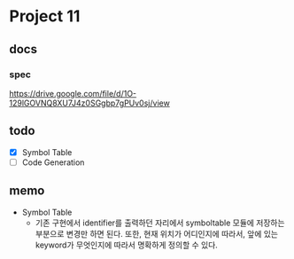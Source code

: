 # Project 11

## docs

### spec

https://drive.google.com/file/d/1O-129lGOVNQ8XU7J4z0SGgbp7gPUv0sj/view

## todo

- [x] Symbol Table
- [ ] Code Generation

## memo

- Symbol Table
  - 기존 구현에서 identifier를 출력하던 자리에서 symboltable 모듈에 저장하는 부분으로 변경만 하면 된다. 또한, 현재 위치가 어디인지에 따라서, 앞에 있는 keyword가 무엇인지에 따라서 명확하게 정의할 수 있다.
